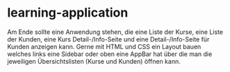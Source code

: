 # learning-application
Am Ende sollte eine Anwendung stehen, die eine Liste der Kurse, eine Liste der Kunden, eine Kurs Detail-/Info-Seite und eine Detail-/Info-Seite für Kunden anzeigen kann. Gerne mit HTML und CSS ein Layout bauen welches links eine Sidebar oder oben eine AppBar hat über die man die jeweiligen Übersichtslisten (Kurse und Kunden) öffnen kann.
